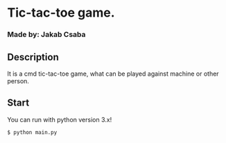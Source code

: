 # Tic-tac-toe game.

### Made by: Jakab Csaba

## Description
It is a cmd tic-tac-toe game, what can be played against machine or other person.

## Start
You can run with python version 3.x!
```
$ python main.py
```
